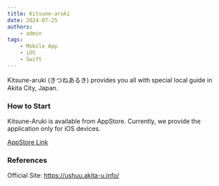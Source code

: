 ```yaml
---
title: Kitsune-aruki
date: 2024-07-25
authors:
    - admin
tags:
    - Mobile App
    - iOS
    - Swift
---
```


Kitsune-aruki (きつねあるき) provides you all with special local guide in Akita City, Japan.

### How to Start
Kitsune-Aruki is available from AppStore. Currently, we provide the application only for iOS devices.

[AppStore Link](https://apps.apple.com/jp/app/%E3%81%8D%E3%81%A4%E3%81%AD%E3%81%82%E3%82%8B%E3%81%8D-%E3%81%82%E3%81%8D%E3%81%9F%E7%BE%BD%E5%B7%9E%E8%A1%97%E9%81%93%E3%81%BE%E3%81%A1%E6%AD%A9%E3%81%8D%E3%82%AC%E3%82%A4%E3%83%89%E3%82%A2%E3%83%97%E3%83%AA/id1634388136)

### References

Official Site: https://ushuu.akita-u.info/

